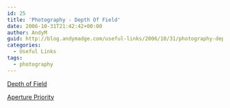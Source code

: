 ```yaml
---
id: 25
title: 'Photography - Depth Of Field'
date: 2006-10-31T21:42:42+00:00
author: AndyM
guid: http://blog.andymadge.com/useful-links/2006/10/31/photography-depth-of-field/
categories:
  - Useful Links
tags:
  - photography
---
```

[Depth of Field](http://www.cs.mtu.edu/~shene/DigiCam/User-Guide/950/depth-of-field.html)

[Aperture Priority](http://www.cs.mtu.edu/~shene/DigiCam/User-Guide/950/aperture-priority.html)